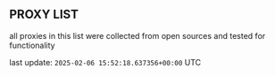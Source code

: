 ## PROXY LIST

all proxies in this list were collected from open sources and tested for functionality

last update: `2025-02-06 15:52:18.637356+00:00` UTC